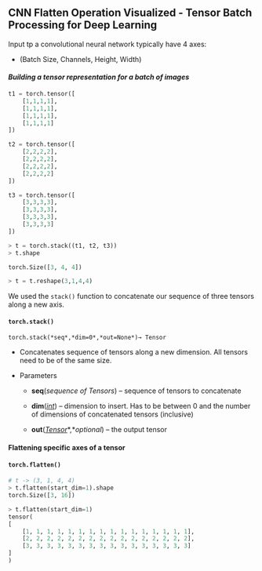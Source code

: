 ## CNN Flatten Operation Visualized - Tensor Batch Processing for Deep Learning

Input tp a convolutional neural network typically have 4 axes:

- (Batch Size, Channels, Height, Width)

#### *Building a tensor representation for a batch of images*

```python
t1 = torch.tensor([
    [1,1,1,1],
    [1,1,1,1],
    [1,1,1,1],
    [1,1,1,1]
])

t2 = torch.tensor([
    [2,2,2,2],
    [2,2,2,2],
    [2,2,2,2],
    [2,2,2,2]
])

t3 = torch.tensor([
    [3,3,3,3],
    [3,3,3,3],
    [3,3,3,3],
    [3,3,3,3]
])

> t = torch.stack((t1, t2, t3))
> t.shape

torch.Size([3, 4, 4])

> t = t.reshape(3,1,4,4)
```

We used the `stack()` function to concatenate our sequence of three tensors along a new axis.

#### `torch.stack()`

`torch.stack(*seq*,*dim=0*,*out=None*)→ Tensor`

- Concatenates sequence of tensors along a new dimension. All tensors need to be of the same size.

- Parameters

  - **seq**(*sequence of Tensors*) – sequence of tensors to concatenate

  - **dim**([*int*](https://docs.python.org/3/library/functions.html#int "(in Python v3.7)")) – dimension to insert. Has to be between 0 and the number of dimensions of concatenated tensors (inclusive)

  - **out**([*Tensor*](https://pytorch.org/docs/stable/tensors.html#torch.Tensor "torch.Tensor")*,**optional*) – the output tensor

#### Flattening specific axes of a tensor

#### `torch.flatten()`

```python
# t -> (3, 1, 4, 4)
> t.flatten(start_dim=1).shape
torch.Size([3, 16])

> t.flatten(start_dim=1)
tensor(
[
    [1, 1, 1, 1, 1, 1, 1, 1, 1, 1, 1, 1, 1, 1, 1, 1],
    [2, 2, 2, 2, 2, 2, 2, 2, 2, 2, 2, 2, 2, 2, 2, 2],
    [3, 3, 3, 3, 3, 3, 3, 3, 3, 3, 3, 3, 3, 3, 3, 3]
]
)
```
